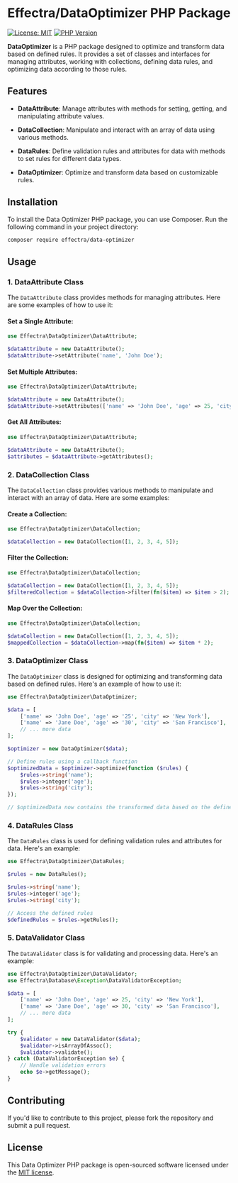 # Effectra/DataOptimizer PHP Package

[![License: MIT](https://img.shields.io/badge/License-MIT-blue.svg)](https://opensource.org/licenses/MIT)
[![PHP Version](https://img.shields.io/badge/PHP-%3E%3D7.0-8892BF.svg)](https://www.php.net/)

**DataOptimizer** is a PHP package designed to optimize and transform data based on defined rules. It provides a set of classes and interfaces for managing attributes, working with collections, defining data rules, and optimizing data according to those rules.

## Features

- **DataAttribute**: Manage attributes with methods for setting, getting, and manipulating attribute values.

- **DataCollection**: Manipulate and interact with an array of data using various methods.

- **DataRules**: Define validation rules and attributes for data with methods to set rules for different data types.

- **DataOptimizer**: Optimize and transform data based on customizable rules.

## Installation

To install the Data Optimizer PHP package, you can use Composer. Run the following command in your project directory:

```bash
composer require effectra/data-optimizer
```

## Usage

### 1. DataAttribute Class

The `DataAttribute` class provides methods for managing attributes. Here are some examples of how to use it:

#### Set a Single Attribute:

```php
use Effectra\DataOptimizer\DataAttribute;

$dataAttribute = new DataAttribute();
$dataAttribute->setAttribute('name', 'John Doe');
```

#### Set Multiple Attributes:

```php
use Effectra\DataOptimizer\DataAttribute;

$dataAttribute = new DataAttribute();
$dataAttribute->setAttributes(['name' => 'John Doe', 'age' => 25, 'city' => 'New York']);
```

#### Get All Attributes:

```php
use Effectra\DataOptimizer\DataAttribute;

$dataAttribute = new DataAttribute();
$attributes = $dataAttribute->getAttributes();
```

### 2. DataCollection Class

The `DataCollection` class provides various methods to manipulate and interact with an array of data. Here are some examples:

#### Create a Collection:

```php
use Effectra\DataOptimizer\DataCollection;

$dataCollection = new DataCollection([1, 2, 3, 4, 5]);
```

#### Filter the Collection:

```php
use Effectra\DataOptimizer\DataCollection;

$dataCollection = new DataCollection([1, 2, 3, 4, 5]);
$filteredCollection = $dataCollection->filter(fn($item) => $item > 2);
```

#### Map Over the Collection:

```php
use Effectra\DataOptimizer\DataCollection;

$dataCollection = new DataCollection([1, 2, 3, 4, 5]);
$mappedCollection = $dataCollection->map(fn($item) => $item * 2);
```

### 3. DataOptimizer Class

The `DataOptimizer` class is designed for optimizing and transforming data based on defined rules. Here's an example of how to use it:

```php
use Effectra\DataOptimizer\DataOptimizer;

$data = [
    ['name' => 'John Doe', 'age' => '25', 'city' => 'New York'],
    ['name' => 'Jane Doe', 'age' => '30', 'city' => 'San Francisco'],
    // ... more data
];

$optimizer = new DataOptimizer($data);

// Define rules using a callback function
$optimizedData = $optimizer->optimize(function ($rules) {
    $rules->string('name');
    $rules->integer('age');
    $rules->string('city');
});

// $optimizedData now contains the transformed data based on the defined rules
```

### 4. DataRules Class

The `DataRules` class is used for defining validation rules and attributes for data. Here's an example:

```php
use Effectra\DataOptimizer\DataRules;

$rules = new DataRules();

$rules->string('name');
$rules->integer('age');
$rules->string('city');

// Access the defined rules
$definedRules = $rules->getRules();
```

### 5. DataValidator Class

The `DataValidator` class is for validating and processing data. Here's an example:

```php
use Effectra\DataOptimizer\DataValidator;
use Effectra\Database\Exception\DataValidatorException;

$data = [
    ['name' => 'John Doe', 'age' => 25, 'city' => 'New York'],
    ['name' => 'Jane Doe', 'age' => 30, 'city' => 'San Francisco'],
    // ... more data
];

try {
    $validator = new DataValidator($data);
    $validator->isArrayOfAssoc();
    $validator->validate();
} catch (DataValidatorException $e) {
    // Handle validation errors
    echo $e->getMessage();
}
```

## Contributing

If you'd like to contribute to this project, please fork the repository and submit a pull request.

## License

This Data Optimizer PHP package is open-sourced software licensed under the [MIT license](LICENSE).
